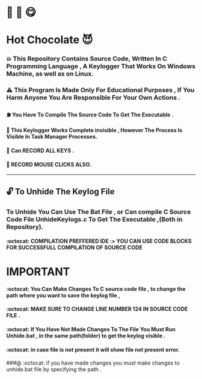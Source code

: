 # :chocolate_bar: :tea: :yum:

# Hot Chocolate  :smiling_imp:

### :boom: This Repository Contains Source Code, Written In C Programming Language , A Keylogger That Works On Windows Machine, as well as on Linux.

### :warning:  This Program Is Made Only For Educational Purposes , If You Harm Anyone You Are Responsible For Your Own Actions .

#### :fuelpump: You Have To Compile The Source Code To Get The Executable .

#### :star2: This Keylogger Works Complete invisible , However The Process Is Visible In Task Manager Processes.

#### :star2: Can RECORD ALL KEYS .

#### :star2: RECORD MOUSE CLICKS ALSO.


------------------------------------------------------------------------------------------

## :unlock: To Unhide The Keylog File 

### To Unhide You Can Use The Bat File , or Can compile C Source Code File  UnhideKeylogs.c To Get The Executable ,(Both in Repository).

#### :octocat: COMPILATION PREFFERED IDE :> YOU CAN USE CODE BLOCKS FOR SUCCESSFULL COMPILATION OF SOURCE CODE


# IMPORTANT 

#### :octocat: You Can Make Changes To C source code file , to change the path where you want to save the keylog file , 

#### :octocat: MAKE SURE TO CHANGE LINE NUMBER 124 IN SOURCE CODE FILE .

#### :octocat: If You Have Not Made Changes To The File You Must Run Unhide.bat , in the same path(folder) to get the keylog visible .

#### :octocat: in case file is not present it will show file not present error.

###@ :octocat: if you have made changes you must make changes to unhide.bat file by specifying the path .
